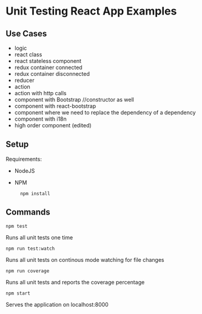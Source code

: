 # Unit Testing React App Examples

## Use Cases
- logic
- react class
- react stateless component
- redux container connected
- redux container disconnected
- reducer
- action
- action with http calls
- component with Bootstrap //constructor as well
- component with react-bootstrap
- component where we need to replace the dependency of a dependency
- component with i18n
- high order component (edited)

## Setup

Requirements:
- NodeJS
- NPM


        npm install

## Commands

    npm test

  Runs all unit tests one time

    npm run test:watch

  Runs all unit tests on continous mode watching for file changes

    npm run coverage

  Runs all unit tests and reports the coverage percentage

    npm start

  Serves the application on localhost:8000
